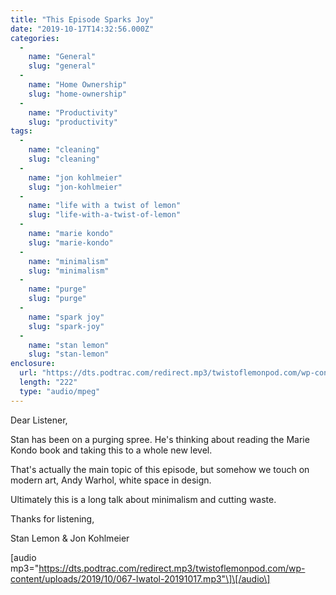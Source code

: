 ```yaml
---
title: "This Episode Sparks Joy"
date: "2019-10-17T14:32:56.000Z"
categories: 
  - 
    name: "General"
    slug: "general"
  - 
    name: "Home Ownership"
    slug: "home-ownership"
  - 
    name: "Productivity"
    slug: "productivity"
tags: 
  - 
    name: "cleaning"
    slug: "cleaning"
  - 
    name: "jon kohlmeier"
    slug: "jon-kohlmeier"
  - 
    name: "life with a twist of lemon"
    slug: "life-with-a-twist-of-lemon"
  - 
    name: "marie kondo"
    slug: "marie-kondo"
  - 
    name: "minimalism"
    slug: "minimalism"
  - 
    name: "purge"
    slug: "purge"
  - 
    name: "spark joy"
    slug: "spark-joy"
  - 
    name: "stan lemon"
    slug: "stan-lemon"
enclosure: 
  url: "https://dts.podtrac.com/redirect.mp3/twistoflemonpod.com/wp-content/uploads/2019/10/067-lwatol-20191017.mp3"
  length: "222"
  type: "audio/mpeg"
---
```


Dear Listener,

Stan has been on a purging spree. He's thinking about reading the Marie Kondo book and taking this to a whole new level.

That's actually the main topic of this episode, but somehow we touch on modern art, Andy Warhol, white space in design.

Ultimately this is a long talk about minimalism and cutting waste.

Thanks for listening,

Stan Lemon & Jon Kohlmeier

\[audio mp3="https://dts.podtrac.com/redirect.mp3/twistoflemonpod.com/wp-content/uploads/2019/10/067-lwatol-20191017.mp3"\]\[/audio\]
